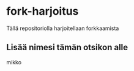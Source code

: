 # fork-harjoitus
Tällä repositoriolla harjoitellaan forkkaamista

## Lisää nimesi tämän otsikon alle
mikko
